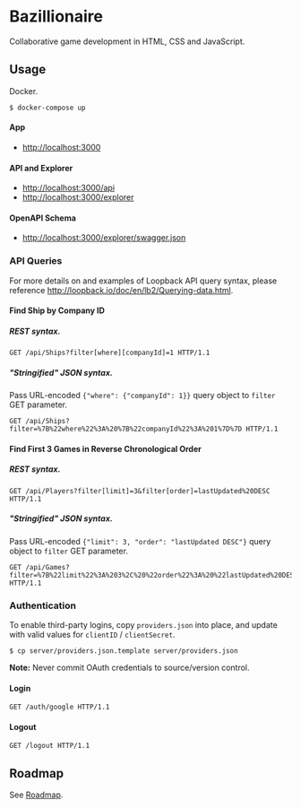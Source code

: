 # Bazillionaire

Collaborative game development in HTML, CSS and JavaScript.

## Usage

Docker.

```shell
$ docker-compose up
```

#### App

* <http://localhost:3000>

#### API and Explorer

* <http://localhost:3000/api>
* <http://localhost:3000/explorer>

#### OpenAPI Schema

* <http://localhost:3000/explorer/swagger.json>

### API Queries

For more details on and examples of Loopback API query syntax, please reference
<http://loopback.io/doc/en/lb2/Querying-data.html>.

#### Find Ship by Company ID

##### REST syntax.

```http
GET /api/Ships?filter[where][companyId]=1 HTTP/1.1
```

##### "Stringified" JSON syntax.

Pass URL-encoded `{"where": {"companyId": 1}}` query object to `filter` GET
parameter.

```http
GET /api/Ships?filter=%7B%22where%22%3A%20%7B%22companyId%22%3A%201%7D%7D HTTP/1.1
```

#### Find First 3 Games in Reverse Chronological Order

##### REST syntax.

```http
GET /api/Players?filter[limit]=3&filter[order]=lastUpdated%20DESC HTTP/1.1
```

##### "Stringified" JSON syntax.

Pass URL-encoded `{"limit": 3, "order": "lastUpdated DESC"}` query object to
`filter` GET parameter.

```http
GET /api/Games?filter=%7B%22limit%22%3A%203%2C%20%22order%22%3A%20%22lastUpdated%20DESC%22%7D HTTP/1.1
```

### Authentication

To enable third-party logins, copy `providers.json` into place, and update with
valid values for `clientID` / `clientSecret`.

```shell
$ cp server/providers.json.template server/providers.json
```

**Note:** Never commit OAuth credentials to source/version control.

#### Login

```http
GET /auth/google HTTP/1.1
```

#### Logout

```http
GET /logout HTTP/1.1
```

## Roadmap

See [Roadmap](ROADMAP.md).
